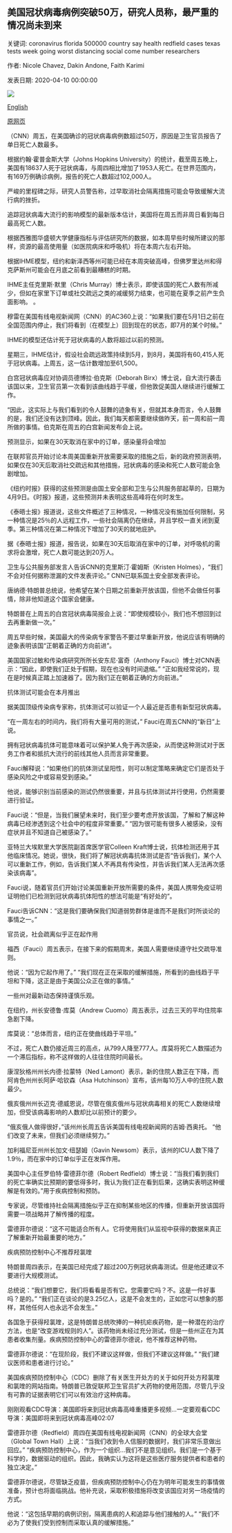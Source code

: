 ## 美国冠状病毒病例突破50万，研究人员称，最严重的情况尚未到来

关键词: coronavirus florida 500000 country say health redfield cases texas tests week going worst distancing social come number researchers

作者: Nicole Chavez, Dakin Andone, Faith Karimi

发表日期: 2020-04-10 00:00:00

![](https://cdn.cnn.com/cnnnext/dam/assets/200408162250-04-hf-coronavirus-new-york-super-tease.jpg)

[English](US%20coronavirus%20cases%20top%20500%2C000%20as%20researchers%20say%20the%20worst%20is%20yet%20to%20come%20in%20Texas%20and%20Florida.md)

[原网页](https://edition.cnn.com/2020/04/10/health/us-coronavirus-friday/index.html)

（CNN）周五，在美国确诊的冠状病毒病例数超过50万，原因是卫生官员报告了单日死亡人数最多。

根据约翰·霍普金斯大学（Johns Hopkins University）的统计，截至周五晚上，美国有18637人死于冠状病毒，与周四相比增加了1953人死亡。在世界范围内，有169万例确诊病例，报告的死亡人数超过102,000人。

严峻的里程碑之际，研究人员警告称，过早取消社会隔离措施可能会导致缓解大流行病的挫折。

追踪冠状病毒大流行的影响模型的最新版本估计，美国将在周五而非周日看到每日最高死亡人数。

根据西雅图华盛顿大学健康指标与评估研究所的数据，如本周早些时候所建议的那样，资源的最高使用量（如医院病床和呼吸机）将在本周六左右开始。

根据IHME模型，纽约和新泽西等州可能已经在本周突破高峰，但佛罗里达州和得克萨斯州可能会在月底之前看到最糟糕的时期。

IHME主任克里斯·默里（Chris Murray）博士表示，即使该国的死亡人数有所减少，但如在家里下订单或社交疏远之类的减缓努力结束，也可能在夏季之前产生负面影响。 。

穆雷在美国有线电视新闻网（CNN）的AC360上说：“如果我们要在5月1日之前在全国范围内停止，我们将看到（在模型上）回到现在的状态，即7月的某个时候。”

IHME的模型还估计死于冠状病毒的人数将超过以前的预测。

星期三，IHME估计，假设社会疏远政策持续到5月，到8月，美国将有60,415人死于冠状病毒。上周五，这一估计数增加至61,500。

白宫冠状病毒应对协调员德博拉·伯克斯（Deborah Birx）博士说，自大流行袭击该国以来，卫生官员第一次看到该曲线趋于平缓，但他敦促美国人继续进行缓解工作。

“因此，这实际上与我们看到的令人鼓舞的迹象有关，但就其本身而言，令人鼓舞的是，我们还没有达到顶峰。因此，我们每天都需要继续做昨天，前一周和前一周所做的事情。伯克斯在周五的白宫新闻发布会上说。

预测显示，如果在30天取消在家中的订单，感染量将会增加

在联邦官员开始讨论本周美国重新开放需要采取的措施之后，新的政府预测表明，如果仅在30天后取消社交疏远和其他措施，冠状病毒的感染和死亡人数可能会急剧增加。

《纽约时报》获得的这些预测是由国土安全部和卫生与公共服务部起草的，日期为4月9日。《时报》报道，这些预测并未表明这些高峰将在何时发生。

《泰晤士报》报道说，这些文件概述了三种情况，一种情况没有施加任何限制，另一种情况是25％的人远程工作，一些社会隔离仍在继续，并且学校一直关闭到夏季。第三种情况在第二种情况下增加了30天的就地庇护。

据《泰晤士报》报道，报告说，如果在30天后取消在家中的订单，对呼吸机的需求将会激增，死亡人数可能达到20万人。

卫生与公共服务部发言人告诉CNN的克里斯汀·霍姆斯（Kristen Holmes），“我们不会对任何据称泄漏的文件发表评论。” CNN已联系国土安全部发表评论。

唐纳德·特朗普总统说，他希望在某个日期之前重新开放该国，但他不会做任何事情，除非他知道这个国家会健康。

特朗普在上周五的白宫冠状病毒简报会上说：“即使规模较小，我们也不想回到过去再重新做一次。”

周五早些时候，美国最大的传染病专家警告不要过早重新开放，他说应该有明确的迹象表明该国“正朝着正确的方向前进”。

美国国家过敏和传染病研究所所长安东尼·富奇（Anthony Fauci）博士对CNN表示：“因此，即使我们正处于假期，现在也没有时间退缩。” “正如我经常说的，现在是时候真正踏上加速器了。因为我们正在朝着正确的方向前进。”

抗体测试可能会在本月推出

据美国顶级传染病专家称，抗体测试可以验证一个人最近是否患有新型冠状病毒。

“在一周左右的时间内，我们将有大量可用的测试，” Fauci在周五CNN的“新日”上说。

拥有冠状病毒抗体可能意味着可以保护某人免于再次感染，从而使这种测试对于医务工作者和抵抗大流行的前线其他人员而言非常重要。

Fauci解释说：“如果他们的抗体测试呈阳性，则可以制定策略来确定它们是否处于感染风险之中或容易受到感染。”

他说，能够识别当前感染的测试仍然很重要，并且与抗体测试并行使用，仍然需要进行验证。

Fauci说：“但是，当我们展望未来时，我们至少要考虑开放该国，了解和了解这种病毒已经渗透到这个社会中的程度非常重要。” “因为很可能有很多人被感染，没有症状并且不知道自己被感染了。”

亚特兰大埃默里大学医院副首席医学官Colleen Kraft博士说，抗体检测还用于其他临床情况。她说，很快，我们将了解冠状病毒抗体测试是否“告诉我们，某个人可以重新工作，例如，告诉我们某人不再具有传染性，并告诉我们某人无法再次感染该病毒”。

Fauci说，随着官员们开始讨论美国重新开放所需要的条件，美国人携带免疫证明证明他们已检测到冠状病毒抗体阳性的想法可能是“有好处的”。

Fauci告诉CNN：“这是我们要确保我们知道弱势群体是谁而不是我们时所谈论的事情之一。”

官员说，社会疏离似乎正在起作用

福西（Fauci）周五表示，在接下来的假期周末，美国人需要继续遵守社交疏导准则。

他说：“因为它起作用了。” “我们现在正在采取的缓解措施，所看到的曲线趋于平坦和下降，这正是由于美国公众正在做的事情。”

一些州对最新动态保持谨慎乐观。

在纽约，州长安德鲁·库莫（Andrew Cuomo）周五表示，过去三天的平均住院率急剧下降。

库莫说：“总体而言，纽约正在使曲线趋于平坦。”

不过，死亡人数仍接近周三的高点，从799人降至777人。库莫将死亡人数描述为一个滞后指标，称不这样做的人往往住院时间最长。

康涅狄格州州长内德·拉蒙特（Ned Lamont）表示，新的住院人数正在下降，而阿肯色州州长阿萨·哈钦森（Asa Hutchinson）宣布，该州每10万人中的住院人数最少。

俄亥俄州州长迈克·德威恩说，尽管在俄亥俄州与冠状病毒相关的死亡人数继续增加，但受该病毒影响的人数却比以前预计的要少。

“俄亥俄人做得很好，”该州州长周五告诉美国有线电视新闻网的吉姆·西奥托。 “他们改变了未来，但我们必须继续努力。”

加利福尼亚州州长加文·纽瑟姆（Gavin Newsom）表示，该州的ICU人数下降了1.9％，而在家中的订单似乎正在发挥作用。

美国中心主任罗伯特·雷德菲尔德（Robert Redfield）博士说：“当我们看到我们的死亡率确实比预期的要低得多时，我认为我们正在看到后果，这确实表明这种缓解是有效的。”用于疾病控制和预防。

专家说，尽管维持社会隔离措施似乎正在抑制某些地区的传播，但重新开放该国将需要一项战略并了解传播的程度。

雷德菲尔德说：“这不可能适合所有人。它将使用我们从监视中获得的数据来真正了解重新开始最重要的地方。”

疾病预防控制中心不推荐羟氯喹

特朗普周四表示，在美国已经完成了超过200万例冠状病毒测试。但是他还建议不要进行大规模测试。

总统说：“我们想要它，我们将看看是否有它。您需要它吗？不。这是一件好事吗？是的。” “我们正在谈论的是3.25亿人，这是不会发生的，正如您可以想象的那样，其他任何人也永远不会发生。”

各国急于获得羟氯喹，这是特朗普总统吹捧的一种抗疟疾药物，是一种潜在的治疗方法，也是“改变游戏规则的人”。该药物尚未经过充分测试，但是一些州正在为其患者收集剂量。疾病预防控制中心的雷德菲尔德说，他不推荐这种药物。

雷德菲尔德说：“在现阶段，我们不建议这样做，但我们不建议这样做。” “我们建议医师和患者进行讨论。”

美国疾病预防控制中心（CDC）删除了有关医生开处方的关于如何开处方羟氯喹和氯喹的网站指南。特朗普已敦促联邦卫生官员扩大药物的使用范围，尽管几乎没有可靠的证据表明它们可以有效治疗这种病毒。

刚刚观看CDC导演：美国即将来到冠状病毒高峰重播更多视频...一定要观看CDC导演：美国即将来到冠状病毒高峰02:07

雷德菲尔德（Redfield）周四在美国有线电视新闻网（CNN）的全球大会堂（Global Town Hall）上说：“当我们收到令人信服的数据时，我们非常乐意做出回应。” “疾病预防控制中心，作为一个组织...我们不是意见组织。我们是一个基于科学的，数据驱动的组织。因此，我确实认为这将是这些医疗服务提供者和患者的独立决定。”

雷德菲尔德说，尽管缺乏疫苗，但疾病预防控制中心仍在为明年可能发生的事情做准备，预计也将面临挑战。他补充说，采取积极措施将改变该国应对另一场疫情的方式。

他说：“这包括早期的病例识别，隔离患病的人和追踪与他们接触的人。” “我们不必为了使我们受到控制而采取认真的缓解措施。”